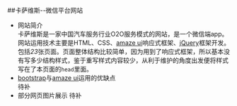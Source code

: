 ##卡萨维斯--微信平台网站
* 网站简介<br>
卡萨维斯是一家中国汽车服务行业O2O服务模式的网站，是一个微信端app。网站运用技术主要是HTML、CSS、[amaze ui](http://amazeui.org/?_ver=2.x)响应式框架、[jQuery](http://jquery.com/)框架开发。包括*23*张页面。页面整体结构比较简单，因为用到了响应式框架，所以基本没有写多少结构样式，鉴于重写样式内容较少，从利于维护的角度出发便将样式写在了本页面的`head`里面。
* [bootstrap](http://www.bootcss.com/)与[amaze ui](http://amazeui.org/?_ver=2.x)运用的优缺点<br>
待补
* 部分网页图片展示
待补
